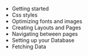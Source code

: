 - Getting started
- Css styles
- Optimizing fonts and images
- Creating Layouts and Pages
- Navigating between pages
- Setting up your Database
- Fetching Data